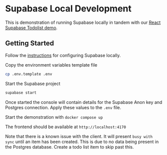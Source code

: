 # Supabase Local Development

This is demonstration of running Supabase locally in tandem with our [React Supabase Todolist demo](https://github.com/powersync-ja/powersync-js/tree/main/demos/react-supabase-todolist).

## Getting Started

Follow the [instructions](https://supabase.com/docs/guides/cli/getting-started) for configuring Supabase locally.

Copy the environment variables template file

```bash
cp .env.template .env
```

Start the Supabase project

```bash
supabase start
```

Once started the console will contain details for the Supabase Anon key and Postgres connection. Apply these values to the `.env` file.

Start the demonstration with `docker compose up`

The frontend should be available at `http://localhost:4170`

Note that there is a known issue with the client. It will present `busy with sync` until an item has been created. This is due to no data being present in the Postgres database. Create a todo list item to skip past this.
